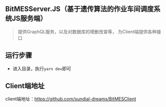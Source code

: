 ## BitMESServer.JS（基于遗传算法的作业车间调度系统JS服务端）
> 提供GraphQL服务，以及对数据库的增删改查等， 为Client端提供各种接口
## 运行步骤
+ 进入目录，执行```yarn dev```即可

## Client端地址
client端地址：https://github.com/sundial-dreams/BitMESClient
